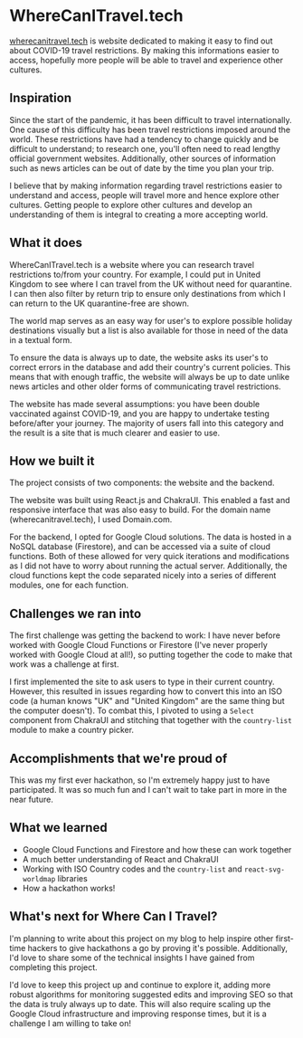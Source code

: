 # WhereCanITravel.tech

[wherecanitravel.tech](https://wherecanitravel.tech) is website dedicated to making it easy to find out about COVID-19 travel restrictions. By making this informations easier to access, hopefully more people will be able to travel and experience other cultures.

## Inspiration

Since the start of the pandemic, it has been difficult to travel internationally. One cause of this difficulty has been travel restrictions imposed around the world. These restrictions have had a tendency to change quickly and be difficult to understand; to research one, you'll often need to read lengthy official government websites. Additionally, other sources of information such as news articles can be out of date by the time you plan your trip.

I believe that by making information regarding travel restrictions easier to understand and access, people will travel more and hence explore other cultures. Getting people to explore other cultures and develop an understanding of them is integral to creating a more accepting world.

## What it does

WhereCanITravel.tech is a website where you can research travel restrictions to/from your country. For example, I could put in United Kingdom to see where I can travel from the UK without need for quarantine. I can then also filter by return trip to ensure only destinations from which I can return to the UK quarantine-free are shown.

The world map serves as an easy way for user's to explore possible holiday destinations visually but a list is also available for those in need of the data in a textual form.

To ensure the data is always up to date, the website asks its user's to correct errors in the database and add their country's current policies. This means that with enough traffic, the website will always be up to date unlike news articles and other older forms of communicating travel restrictions.

The website has made several assumptions: you have been double vaccinated against COVID-19, and you are happy to undertake testing before/after your journey. The majority of users fall into this category and the result is a site that is much clearer and easier to use.

## How we built it

The project consists of two components: the website and the backend.

The website was built using React.js and ChakraUI. This enabled a fast and responsive interface that was also easy to build. For the domain name (wherecanitravel.tech), I used Domain.com.

For the backend, I opted for Google Cloud solutions. The data is hosted in a NoSQL database (Firestore), and can be accessed via a suite of cloud functions. Both of these allowed for very quick iterations and modifications as I did not have to worry about running the actual server. Additionally, the cloud functions kept the code separated nicely into a series of different modules, one for each function.

## Challenges we ran into

The first challenge was getting the backend to work: I have never before worked with Google Cloud Functions or Firestore (I've never properly worked with Google Cloud at all!), so putting together the code to make that work was a challenge at first.

I first implemented the site to ask users to type in their current country. However, this resulted in issues regarding how to convert this into an ISO code (a human knows "UK" and "United Kingdom" are the same thing but the computer doesn't). To combat this, I pivoted to using a `Select` component from ChakraUI and stitching that together with the `country-list` module to make a country picker.

## Accomplishments that we're proud of

This was my first ever hackathon, so I'm extremely happy just to have participated. It was so much fun and I can't wait to take part in more in the near future.

## What we learned

- Google Cloud Functions and Firestore and how these can work together
- A much better understanding of React and ChakraUI
- Working with ISO Country codes and the `country-list` and `react-svg-worldmap` libraries
- How a hackathon works!

## What's next for Where Can I Travel?

I'm planning to write about this project on my blog to help inspire other first-time hackers to give hackathons a go by proving it's possible. Additionally, I'd love to share some of the technical insights I have gained from completing this project.

I'd love to keep this project up and continue to explore it, adding more robust algorithms for monitoring suggested edits and improving SEO so that the data is truly always up to date. This will also require scaling up the Google Cloud infrastructure and improving response times, but it is a challenge I am willing to take on!
